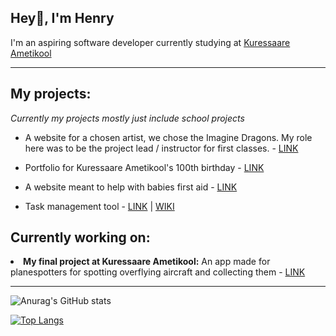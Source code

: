 <h2><strong>Hey👋, I'm Henry</strong></h2>

<p>I'm an aspiring software developer currently studying at <a href="https://www.ametikool.ee/">Kuressaare Ametikool</a></p>

--------------------------------------------------------------------------------------------------------------------------------------------------

<h2><strong>My projects:</strong></h2>

<i>Currently my projects mostly just include school projects</i>

 - A website for a chosen artist, we chose the Imagine Dragons. My role here was to be the project lead / instructor for first classes. - [LINK](https://github.com/LiisaKaju/Projekt2)

 - Portfolio for Kuressaare Ametikool's 100th birthday - [LINK](https://github.com/sander-aleks/KAK100Portfolio)

 - A website meant to help with babies first aid - [LINK](https://github.com/markheinmets/Beeeeeebid)

 - Task management tool - [LINK](https://github.com/Beeak/task-management-app) | [WIKI](https://github.com/Beeak/task-management-app/wiki)

<h2><strong>Currently working on:</strong></h2

 - <strong>My final project at Kuressaare Ametikool:</strong>
 An app made for planespotters for spotting overflying aircraft and collecting them - [LINK](https://github.com/Beeak/flight-app)

--------------------------------------------------------------------------------------------------------------------------------------------------

![Anurag's GitHub stats](https://github-readme-stats.vercel.app/api?username=beeak&theme=react&show_icons=true)

[![Top Langs](https://github-readme-stats.vercel.app/api/top-langs/?username=beeak&theme=react&layout=compact)](https://github.com/anuraghazra/github-readme-stats)
